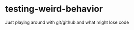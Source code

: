 testing-weird-behavior
======================

Just playing around with git/github and what might lose code